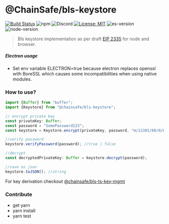 # @ChainSafe/bls-keystore

[![Build Status](https://travis-ci.com/ChainSafe/bls-keystore.svg?branch=master)](https://travis-ci.com/ChainSafe/bls-keystore)
![npm](https://img.shields.io/npm/v/@ChainSafe/bls-keystore)
![Discord](https://img.shields.io/discord/593655374469660673?color=blue&label=Discord&logo=discord)
[![License: MIT](https://img.shields.io/badge/License-MIT-yellow.svg)](https://opensource.org/licenses/MIT)
![es-version](https://img.shields.io/badge/ES-2015-yellow)
![node-version](https://img.shields.io/badge/node-10.x-green)

> Bls keystore implementation as per draft [EIP 2335](https://github.com/ethereum/EIPs/pull/2335) for node and browser.


##### Electron usage
- Set env variable ELECTRON=true because electron replaces openssl with BoreSSL which 
causes some incompatibilities when using native modules.


### How to use?
```javascript
import {Buffer} from "buffer";
import {Keystore} from "@chainsafe/bls-keystore";

// encrypt private key
const privateKey: Buffer;
const password = "SomePassword123"; 
const keystore = Keystore.encrypt(privateKey, password, "m/12381/60/0/0");

//verify password
keystore.verifyPassword(password); //true | false

//decrypt
const decryptedPrivateKey: Buffer = keystore.decrypt(password);

//save as json
keystore.toJSON(); //string
```

For key derivation checkout [@chainsafe/bls-ts-key-mgmt](https://github.com/ChainSafe/bls-ts-key-mgmt)

### Contribute

- get yarn
- yarn install
- yarn test

